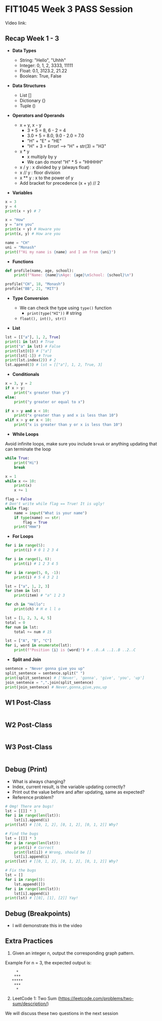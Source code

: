 # FIT1045 Week 3 PASS Session 
Video link: 

## Recap Week 1 - 3
- **Data Types**
    - String: "Hello", "Uhhh"
    - Integer: 0, 1, 2, 3333, 11111
    - Float: 0.1, 3123.2, 21.22
    - Boolean: True, False

- **Data Structures**
    - List []
    - Dictionary {}
    - Tuple ()

- **Operators and Operands**
    - x + y, x - y 
        - 3 + 5 = 8, 6 - 2 = 4
        - 3.0 + 5 = 8.0, 9.0 - 2.0 = 7.0
        - "H" + "E" = "HE"
        - "H" + 3 = Error! --> "H" + str(3) = "H3"
    - x * y
        - x multiply by y
        - We can do more! "H" * 5 = "HHHHH"
    - x / y : x divided by y (always float)
    - x // y : floor division 
    - x ** y : x to the power of y 
    - Add bracket for precedence (x + y) // 2
- **Variables**
```Python
x = 3
y = 4
print(x + y) # 7

x = "How"
y = "are you"
print(x + y) # Howare you
print(x, y) # How are you

name = "CH"
uni = "Monash"
print(f"Hi my name is {name} and I am from {uni}")
```
- **Functions**
```Python
def profile(name, age, school):
    print(f"Name: {name}\nAge: {age}\nSchool: {school}\n")

profile("CH", 18, "Monash")
profile("BB", 21, "MIT")
```

- **Type Conversion**
    - We can check the type using ```type()``` function
        - ```print(type("HI"))``` # string
    - ```float(), int(), str()```

- **List**
```Python
lst = [["a"], 1, 2, True]
print(1 in lst) # True
print("a" in lst) # False
print(lst[0]) # ["a"]
print(lst[-1]) # True
print(lst.index(2)) # 2
lst.append(3) # lst = [["a"], 1, 2, True, 3]
```

- **Conditionals**
```Python
x = 3, y = 2
if x > y:
    print("x greater than y")
else:
    print("y greater or equal to x")

if x > y and x < 10:
    print("x greater than y and x is less than 10")
elif x > y or x < 10:
    print("x is greater than y or x is less than 10")
```

- **While Loops**

Avoid infinite loops, make sure you include ```break``` or 
anything updating that can terminate the loop

```Python
while True:
    print("Hi")
    break

x = 1
while x <= 10:
    print(x)
    x += 1

flag = False
# Don't write while flag == True! It is ugly!
while flag:
    name = input("What is your name")
    if type(name) == str:
        flag = True
    print("Hmm")
```

- **For Loops**
```Python
for i in range(5):
    print(i) # 0 1 2 3 4

for i in range(1, 6):
    print(i) # 1 2 3 4 5

for i in range(5, 0, -1):
    print(i) # 5 4 3 2 1

lst = ["a", 1, 2, 3]
for item in lst:
    print(item) # "a" 1 2 3

for ch in "Hello":
    print(ch) # H e l l o

lst = [1, 2, 3, 4, 5]
total = 0
for num in lst:
    total += num # 15

lst = ["A", "B", "C"]
for i, word in enumerate(lst): 
    print(f"Position {i} is {word}") # ..0..A ..1..B ..2..C
```

- **Split and Join**
```Python
sentence = "Never gonna give you up"
split_sentence = sentence.split(" ")
print(split_sentence) # ['Never', 'gonna', 'give', 'you', 'up']
join_sentence = ",".join(split_sentence)
print(join_sentence) # Never,gonna,give,you,up
```

## W1 Post-Class
```Python
```

## W2 Post-Class
```Python
```

## W3 Post-Class
```Python
```

## Debug (Print)
- What is always changing?
- Index, current result, is the variable updating correctly?
- Print out the value before and after updating, same as expected?
- Reference problem? 
```Python
# Omg! There are bugs!
lst = [[]] * 3
for i in range(len(lst)):
    lst[i].append(i)
print(lst) # [[0, 1, 2], [0, 1, 2], [0, 1, 2]] Why?

# Find the bugs
lst = [[]] * 3
for i in range(len(lst)):
    print(i) # Correct 
    print(lst[i]) # Wrong, should be []
    lst[i].append(i)
print(lst) # [[0, 1, 2], [0, 1, 2], [0, 1, 2]] Why?

# Fix the bugs
lst = []
for i in range(3):
    lst.append([])
for i in range(len(lst)):
    lst[i].append(i)
print(lst) # [[0], [1], [2]] Yay!
```

## Debug (Breakpoints)
- I will demonstrate this in the video 


## Extra Practices
1. Given an integer n, output the corresponding graph pattern.

Example
For n = 3, the expected output is:
```
     *
    ***
   *****
    ***
     *
```

2. LeetCode 1: Two Sum (https://leetcode.com/problems/two-sum/description/)

We will discuss these two questions in the next session
